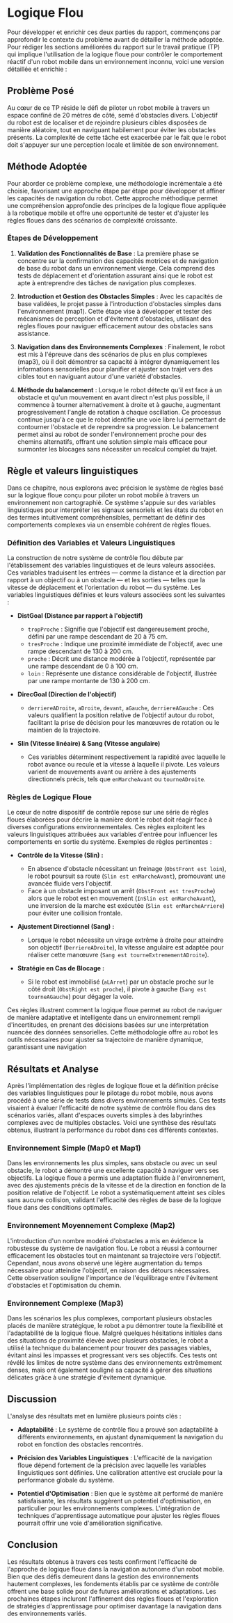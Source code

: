 # Logique Flou

Pour développer et enrichir ces deux parties du rapport, commençons par approfondir le contexte du problème avant de détailler la méthode adoptée.
Pour rédiger les sections améliorées du rapport sur le travail pratique (TP) qui implique l'utilisation de la logique floue pour contrôler le comportement réactif d'un robot mobile dans un environnement inconnu, voici une version détaillée et enrichie :

## Problème Posé

Au cœur de ce TP réside le défi de piloter un robot mobile à travers un espace confiné de 20 mètres de côté, semé d'obstacles divers. L'objectif du robot est de localiser et de rejoindre plusieurs cibles disposées de manière aléatoire, tout en naviguant habilement pour éviter les obstacles présents. La complexité de cette tâche est exacerbée par le fait que le robot doit s'appuyer sur une perception locale et limitée de son environnement.

## Méthode Adoptée

Pour aborder ce problème complexe, une méthodologie incrémentale a été choisie, favorisant une approche étape par étape pour développer et affiner les capacités de navigation du robot. Cette approche méthodique permet une compréhension approfondie des principes de la logique floue appliquée à la robotique mobile et offre une opportunité de tester et d'ajuster les règles floues dans des scénarios de complexité croissante.

### Étapes de Développement

1. **Validation des Fonctionnalités de Base** : La première phase se concentre sur la confirmation des capacités motrices et de navigation de base du robot dans un environnement vierge. Cela comprend des tests de déplacement et d'orientation assurant ainsi que le robot est apte à entreprendre des tâches de navigation plus complexes.

2. **Introduction et Gestion des Obstacles Simples** : Avec les capacités de base validées, le projet passe à l'introduction d'obstacles simples dans l'environnement (map1). Cette étape vise à développer et tester des mécanismes de perception et d'évitement d'obstacles, utilisant des règles floues pour naviguer efficacement autour des obstacles sans assistance.

3. **Navigation dans des Environnements Complexes** : Finalement, le robot est mis à l'épreuve dans des scénarios de plus en plus complexes (map3), où il doit démontrer sa capacité à intégrer dynamiquement les informations sensorielles pour planifier et ajuster son trajet vers des cibles tout en naviguant autour d'une variété d'obstacles.
  
4. **Méthode du balancement** : Lorsque le robot détecte qu'il est face à un obstacle et qu'un mouvement en avant direct n'est plus possible, il commence à tourner alternativement à droite et à gauche, augmentant progressivement l'angle de rotation à chaque oscillation. Ce processus continue jusqu'à ce que le robot identifie une voie libre lui permettant de contourner l'obstacle et de reprendre sa progression. Le balancement permet ainsi au robot de sonder l'environnement proche pour des chemins alternatifs, offrant une solution simple mais efficace pour surmonter les blocages sans nécessiter un recalcul complet du trajet.

##  Règle et valeurs linguistiques
Dans ce chapitre, nous explorons avec précision le système de règles basé sur la logique floue conçu pour piloter un robot mobile à travers un environnement non cartographié. Ce système s'appuie sur des variables linguistiques pour interpréter les signaux sensoriels et les états du robot en des termes intuitivement compréhensibles, permettant de définir des comportements complexes via un ensemble cohérent de règles floues.

### Définition des Variables et Valeurs Linguistiques

La construction de notre système de contrôle flou débute par l'établissement des variables linguistiques et de leurs valeurs associées. Ces variables traduisent les entrées — comme la distance et la direction par rapport à un objectif ou à un obstacle — et les sorties — telles que la vitesse de déplacement et l'orientation du robot — du système. Les variables linguistiques définies et leurs valeurs associées sont les suivantes :

- **DistGoal (Distance par rapport à l'objectif)**
  - `tropProche` : Signifie que l'objectif est dangereusement proche, défini par une rampe descendant de 20 à 75 cm.
  - `tresProche` : Indique une proximité immédiate de l'objectif, avec une rampe descendant de 130 à 200 cm.
  - `proche` : Décrit une distance modérée à l'objectif, représentée par une rampe descendant de 0 à 100 cm.
  - `loin` : Représente une distance considérable de l'objectif, illustrée par une rampe montante de 130 à 200 cm.

- **DirecGoal (Direction de l'objectif)**
  - `derriereADroite`, `aDroite`, `devant`, `aGauche`, `derriereAGauche` : Ces valeurs qualifient la position relative de l'objectif autour du robot, facilitant la prise de décision pour les manœuvres de rotation ou le maintien de la trajectoire.

- **Slin (Vitesse linéaire) & Sang (Vitesse angulaire)**
  - Ces variables déterminent respectivement la rapidité avec laquelle le robot avance ou recule et la vitesse à laquelle il pivote. Les valeurs varient de mouvements avant ou arrière à des ajustements directionnels précis, tels que `enMarcheAvant` ou `tourneADroite`.

### Règles de Logique Floue

Le cœur de notre dispositif de contrôle repose sur une série de règles floues élaborées pour décrire la manière dont le robot doit réagir face à diverses configurations environnementales. Ces règles exploitent les valeurs linguistiques attribuées aux variables d'entrée pour influencer les comportements en sortie du système. Exemples de règles pertinentes :

- **Contrôle de la Vitesse (Slin) :**
  - En absence d'obstacle nécessitant un freinage (`ObstFront est loin`), le robot poursuit sa route (`Slin est enMarcheAvant`), promouvant une avancée fluide vers l'objectif.
  - Face à un obstacle imposant un arrêt (`ObstFront est tresProche`) alors que le robot est en mouvement (`InSlin est enMarcheAvant`), une inversion de la marche est exécutée (`Slin est enMarcheArriere`) pour éviter une collision frontale.

- **Ajustement Directionnel (Sang) :**
  - Lorsque le robot nécessite un virage extrême à droite pour atteindre son objectif (`DerriereADroite`), la vitesse angulaire est adaptée pour réaliser cette manœuvre (`Sang est tourneExtremementADroite`).

- **Stratégie en Cas de Blocage :**
  - Si le robot est immobilisé (`aLArret`) par un obstacle proche sur le côté droit (`ObstRight est proche`), il pivote à gauche (`Sang est tourneAGauche`) pour dégager la voie.

Ces règles illustrent comment la logique floue permet au robot de naviguer de manière adaptative et intelligente dans un environnement rempli d'incertitudes, en prenant des décisions basées sur une interprétation nuancée des données sensorielles. Cette méthodologie offre au robot les outils nécessaires pour ajuster sa trajectoire de manière dynamique, garantissant une navigation

## Résultats et Analyse

Après l'implémentation des règles de logique floue et la définition précise des variables linguistiques pour le pilotage du robot mobile, nous avons procédé à une série de tests dans divers environnements simulés. Ces tests visaient à évaluer l'efficacité de notre système de contrôle flou dans des scénarios variés, allant d'espaces ouverts simples à des labyrinthes complexes avec de multiples obstacles. Voici une synthèse des résultats obtenus, illustrant la performance du robot dans ces différents contextes.

### Environnement Simple (Map0 et Map1)

Dans les environnements les plus simples, sans obstacle ou avec un seul obstacle, le robot a démontré une excellente capacité à naviguer vers ses objectifs. La logique floue a permis une adaptation fluide à l'environnement, avec des ajustements précis de la vitesse et de la direction en fonction de la position relative de l'objectif. Le robot a systématiquement atteint ses cibles sans aucune collision, validant l'efficacité des règles de base de la logique floue dans des conditions optimales.

### Environnement Moyennement Complexe (Map2)

L'introduction d'un nombre modéré d'obstacles a mis en évidence la robustesse du système de navigation flou. Le robot a réussi à contourner efficacement les obstacles tout en maintenant sa trajectoire vers l'objectif. Cependant, nous avons observé une légère augmentation du temps nécessaire pour atteindre l'objectif, en raison des détours nécessaires. Cette observation souligne l'importance de l'équilibrage entre l'évitement d'obstacles et l'optimisation du chemin.

### Environnement Complexe (Map3)

Dans les scénarios les plus complexes, comportant plusieurs obstacles placés de manière stratégique, le robot a pu démontrer toute la flexibilité et l'adaptabilité de la logique floue. Malgré quelques hésitations initiales dans des situations de proximité élevée avec plusieurs obstacles, le robot a utilisé la technique du balancement pour trouver des passages viables, évitant ainsi les impasses et progressant vers ses objectifs. Ces tests ont révélé les limites de notre système dans des environnements extrêmement denses, mais ont également souligné sa capacité à gérer des situations délicates grâce à une stratégie d'évitement dynamique.

## Discussion

L'analyse des résultats met en lumière plusieurs points clés :

- **Adaptabilité** : Le système de contrôle flou a prouvé son adaptabilité à différents environnements, en ajustant dynamiquement la navigation du robot en fonction des obstacles rencontrés.

- **Précision des Variables Linguistiques** : L'efficacité de la navigation floue dépend fortement de la précision avec laquelle les variables linguistiques sont définies. Une calibration attentive est cruciale pour la performance globale du système.

- **Potentiel d'Optimisation** : Bien que le système ait performé de manière satisfaisante, les résultats suggèrent un potentiel d'optimisation, en particulier pour les environnements complexes. L'intégration de techniques d'apprentissage automatique pour ajuster les règles floues pourrait offrir une voie d'amélioration significative.

## Conclusion

Les résultats obtenus à travers ces tests confirment l'efficacité de l'approche de logique floue dans la navigation autonome d'un robot mobile. Bien que des défis demeurent dans la gestion des environnements hautement complexes, les fondements établis par ce système de contrôle offrent une base solide pour de futures améliorations et adaptations. Les prochaines étapes incluront l'affinement des règles floues et l'exploration de stratégies d'apprentissage pour optimiser davantage la navigation dans des environnements variés.
